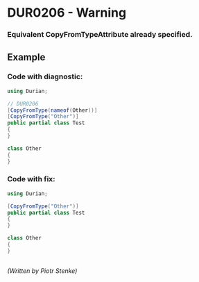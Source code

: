 # DUR0206 - Warning
### Equivalent CopyFromTypeAttribute already specified.

## Example

### Code with diagnostic:

```csharp
using Durian;

// DUR0206
[CopyFromType(nameof(Other))]
[CopyFromType("Other")]
public partial class Test
{
}

class Other
{
}

```

### Code with fix:

```csharp
using Durian;

[CopyFromType("Other")]
public partial class Test
{
}

class Other
{
}

```
##

*\(Written by Piotr Stenke\)*